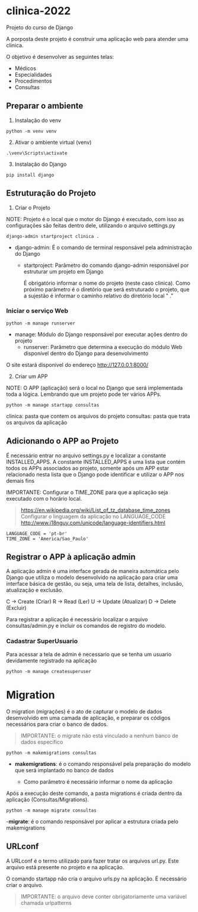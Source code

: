 # clinica-2022

Projeto do curso de Django

A porposta deste projeto é construir uma aplicação web para atender uma clinica.

O objetivo é desenvolver as seguintes telas:

- Médicos
- Especialidades
- Procedimentos
- Consultas

## Preparar o ambiente

1. Instalação do venv 

````
python -m venv venv
````

2. Ativar o ambiente virtual (venv)

````
.\venv\Scripts\activate
````

3. Instalação do Django

````
pip install django
````

## Estruturação do Projeto

1. Criar o Projeto

NOTE: Projeto é o local que o motor do Django é executado, com isso as configurações são feitas dentro dele, utilizando o arquivo settings.py

````
django-admin startproject clinica .
````

- django-admin: É o comando de terminal responsável pela administração do Django

    - startproject: Parâmetro do comando django-admin responsável por estruturar um projeto em Django
        
        É obrigatório informar o nome do projeto (neste caso clinica).
        Como próximo parâmetro é o diretório que será estruturado o projeto, que a sujestão é informar o caminho relativo do diretório local " ." 

### Iniciar o serviço Web

````
python -m manage runserver
````

- manage: Módulo do Django responsável por executar ações dentro do projeto
    - runserver: Parâmetro que determina a execução do módulo Web disponível dentro do Django para desenvolvimento

O site estará disponivel do endereço http://127.0.0.1:8000/

2. Criar um APP

NOTE: O APP (aplicação) será o local no Django que será implementada toda a lógica. Lembrando que um projeto pode ter vários APPs.

````
python -m manage startapp consultas
````

clinica: pasta que contem os arquivos do projeto
consultas: pasta que trata os arquivos da aplicação

## Adicionando o APP ao Projeto

É necessário entrar no arquivo settings.py e localizar a constante INSTALLED_APPS.
A constante INSTALLED_APPS é uma lista que contém todos os APPs associados ao projeto, somente após um APP estar relacionado nesta lista que o Django pode identificar e utilizar o APP nos demais fins

IMPORTANTE: Configurar o TIME_ZONE para que a aplicação seja executado com o horário local.

> https://en.wikipedia.org/wiki/List_of_tz_database_time_zones Configurar o linguagem da aplicação no 
> LANGUAGE_CODE http://www.i18nguy.com/unicode/language-identifiers.html

````
LANGUAGE_CODE = 'pt-br'
TIME_ZONE = 'America/Sao_Paulo'
````

## Registrar o APP à aplicação admin

A aplicação admin é uma interface gerada de maneira automática pelo Django que utiliza o modelo desenvolvido na aplicação para criar uma interface básica de gestão, ou seja, uma tela de lista, detalhes, inclusão, atualização e exclusão. 

C -> Create (Criar)
R -> Read (Ler)
U -> Update (Atualizar)
D -> Delete (Excluir)

Para registrar a aplicação é necessário localizar o arquivo consultas/admin.py e incluir os comandos de registro do modelo.

### Cadastrar SuperUsuario

Para acessar a tela de admin é necessario que se tenha um usuario devidamente registrado na aplicação

````
python -m manage createsuperuser
````

# Migration 

O migration (migrações) é o ato de capturar o modelo de dados desenvolvido em uma camada de aplicação, e preparar os códigos necessários para criar o banco de dados.

> IMPORTANTE: o migrate não está vinculado a nenhum banco de dados específico

````
python -m makemigrations consultas
````

- **makemigrations**: é o comando responsável pela preparação do modelo que será implantado no banco de dados

    - Como parâmetro é necessário informar o nome da aplicação

Após a execução deste comando, a pasta migrations é criada dentro da aplicação (Consultas/Migrations).

````
python -m manage migrate consultas
````

-**migrate**: é o comando responsável por aplicar a estrutura criada pelo makemigrations

## URLconf

A URLconf é o termo utilizado para fazer tratar os arquivos url.py. Este arquivo está presente no projeto e na aplicação.

O comando startapp não cria o arquivo urls.py na aplicação. É necessário criar o arquivo.

> IMPORTANTE: o arquivo deve conter obrigatoriamente uma variável chamada urlpatterns

